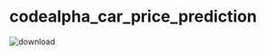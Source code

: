 # codealpha_car_price_prediction
![download](https://github.com/user-attachments/assets/b3860079-7596-4b78-9d8b-c70c2e4bd653)
